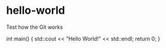 # hello-world
Test how the Git works
<iostream>

int main()
{
  std::cout << "Hello World!" << std::endl;
  return 0;
}

